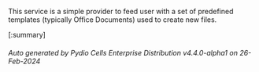 






This service is a simple provider to feed user with a set of predefined templates (typically Office Documents) used to create new files.

[:summary]

###### Auto generated by Pydio Cells Enterprise Distribution v4.4.0-alpha1 on 26-Feb-2024
